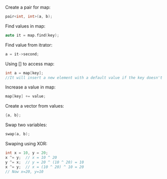 Create a pair for map:
```C++
pair<int, int>(a, b);
```
Find values in map:
```C++
auto it = map.find(key);
```
Find value from itrator:
```C++
a = it->second;
```
Using [] to access map:
```C++
int a = map[key];
//It will insert a new element with a default value if the key doesn't exist
```
Increase a value in map:
```C++
map[key] += value;
```
Create a vector from values:
```C++
{a, b};
```
Swap two variables:
```C++
swap(a, b);
```
Swaping using XOR:
```C++
int x = 10, y = 20;
x ^= y;  // x = 10 ^ 20
y ^= x;  // y = 20 ^ (10 ^ 20) = 10
x ^= y;  // x = (10 ^ 20) ^ 10 = 20
// Now x=20, y=10
```